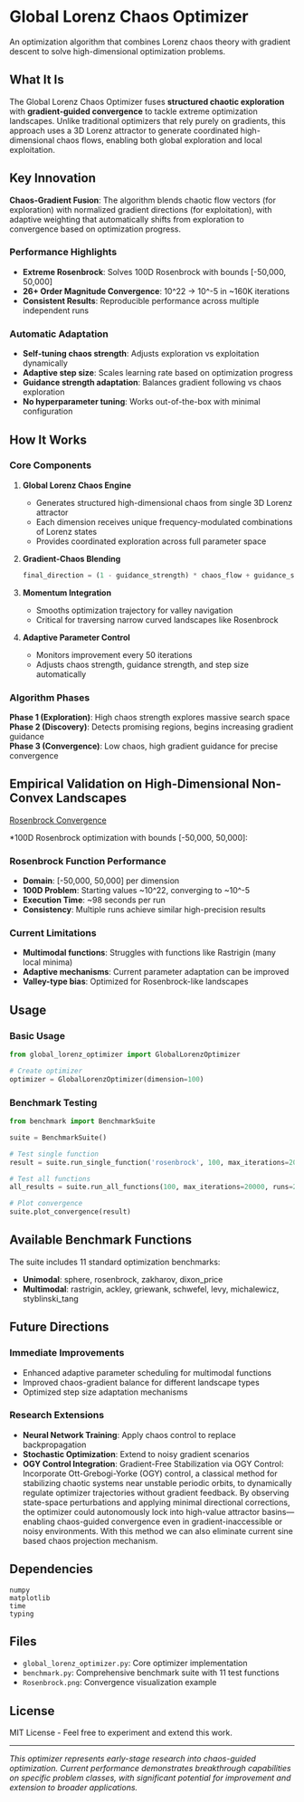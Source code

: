 # Global Lorenz Chaos Optimizer

An optimization algorithm that combines Lorenz chaos theory with gradient descent to solve high-dimensional optimization problems.

## What It Is

The Global Lorenz Chaos Optimizer fuses **structured chaotic exploration** with **gradient-guided convergence** to tackle extreme optimization landscapes. Unlike traditional optimizers that rely purely on gradients, this approach uses a 3D Lorenz attractor to generate coordinated high-dimensional chaos flows, enabling both global exploration and local exploitation.

## Key Innovation

**Chaos-Gradient Fusion**: The algorithm blends chaotic flow vectors (for exploration) with normalized gradient directions (for exploitation), with adaptive weighting that automatically shifts from exploration to convergence based on optimization progress.

### Performance Highlights
- **Extreme Rosenbrock**: Solves 100D Rosenbrock with bounds [-50,000, 50,000] 
- **26+ Order Magnitude Convergence**: 10^22 → 10^-5 in ~160K iterations
- **Consistent Results**: Reproducible performance across multiple independent runs

### Automatic Adaptation
- **Self-tuning chaos strength**: Adjusts exploration vs exploitation dynamically
- **Adaptive step size**: Scales learning rate based on optimization progress  
- **Guidance strength adaptation**: Balances gradient following vs chaos exploration
- **No hyperparameter tuning**: Works out-of-the-box with minimal configuration

## How It Works

### Core Components

1. **Global Lorenz Chaos Engine**
   - Generates structured high-dimensional chaos from single 3D Lorenz attractor
   - Each dimension receives unique frequency-modulated combinations of Lorenz states
   - Provides coordinated exploration across full parameter space

2. **Gradient-Chaos Blending**
   ```python
   final_direction = (1 - guidance_strength) * chaos_flow + guidance_strength * gradient_direction
   ```

3. **Momentum Integration**
   - Smooths optimization trajectory for valley navigation
   - Critical for traversing narrow curved landscapes like Rosenbrock

4. **Adaptive Parameter Control**
   - Monitors improvement every 50 iterations
   - Adjusts chaos strength, guidance strength, and step size automatically

### Algorithm Phases

**Phase 1 (Exploration)**: High chaos strength explores massive search space  
**Phase 2 (Discovery)**: Detects promising regions, begins increasing gradient guidance  
**Phase 3 (Convergence)**: Low chaos, high gradient guidance for precise convergence  

## Empirical Validation on High-Dimensional Non-Convex Landscapes

[Rosenbrock Convergence](Rosenbrock.png)

*100D Rosenbrock optimization with bounds [-50,000, 50,000]:

### Rosenbrock Function Performance
- **Domain**: [-50,000, 50,000] per dimension
- **100D Problem**: Starting values ~10^22, converging to ~10^-5
- **Execution Time**: ~98 seconds per run
- **Consistency**: Multiple runs achieve similar high-precision results

### Current Limitations
- **Multimodal functions**: Struggles with functions like Rastrigin (many local minima)
- **Adaptive mechanisms**: Current parameter adaptation can be improved
- **Valley-type bias**: Optimized for Rosenbrock-like landscapes

## Usage

### Basic Usage
```python
from global_lorenz_optimizer import GlobalLorenzOptimizer

# Create optimizer
optimizer = GlobalLorenzOptimizer(dimension=100)

```

### Benchmark Testing
```python
from benchmark import BenchmarkSuite

suite = BenchmarkSuite()

# Test single function
result = suite.run_single_function('rosenbrock', 100, max_iterations=200000, runs=3)

# Test all functions  
all_results = suite.run_all_functions(100, max_iterations=20000, runs=2)

# Plot convergence
suite.plot_convergence(result)
```

## Available Benchmark Functions

The suite includes 11 standard optimization benchmarks:
- **Unimodal**: sphere, rosenbrock, zakharov, dixon_price
- **Multimodal**: rastrigin, ackley, griewank, schwefel, levy, michalewicz, styblinski_tang

## Future Directions

### Immediate Improvements
- Enhanced adaptive parameter scheduling for multimodal functions
- Improved chaos-gradient balance for different landscape types
- Optimized step size adaptation mechanisms

### Research Extensions
- **Neural Network Training**: Apply chaos control to replace backpropagation
- **Stochastic Optimization**: Extend to noisy gradient scenarios
- **OGY Control Integration**: Gradient-Free Stabilization via OGY Control:
Incorporate Ott-Grebogi-Yorke (OGY) control, a classical method for stabilizing chaotic systems near unstable periodic orbits, to dynamically regulate optimizer trajectories without gradient feedback. By observing state-space perturbations and applying minimal directional corrections, the optimizer could autonomously lock into high-value attractor basins—enabling chaos-guided convergence even in gradient-inaccessible or noisy environments. With this method we can also eliminate current sine based chaos projection mechanism.


## Dependencies

```
numpy
matplotlib
time
typing
```

## Files

- `global_lorenz_optimizer.py`: Core optimizer implementation
- `benchmark.py`: Comprehensive benchmark suite with 11 test functions
- `Rosenbrock.png`: Convergence visualization example

## License

MIT License - Feel free to experiment and extend this work.

---

*This optimizer represents early-stage research into chaos-guided optimization. Current performance demonstrates breakthrough capabilities on specific problem classes, with significant potential for improvement and extension to broader applications.*
